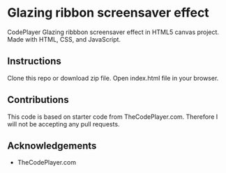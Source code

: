 # Glazing ribbon screensaver effect
CodePlayer Glazing ribbbon screensaver effect in HTML5 canvas project. Made with HTML, CSS, and JavaScript.

## Instructions
Clone this repo or download zip file. Open index.html file in your browser.

## Contributions
This code is based on starter code from TheCodePlayer.com. Therefore I will not be accepting any pull requests.

## Acknowledgements
* TheCodePlayer.com